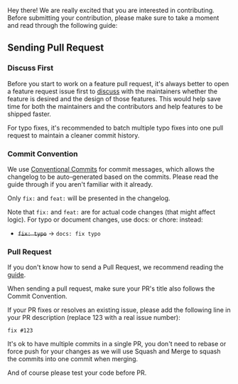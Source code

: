 Hey there! We are really excited that you are interested in contributing. Before submitting your contribution, please make sure to take a moment and read through the following guide:
## Sending Pull Request

### Discuss First

Before you start to work on a feature pull request, it's always better to open a feature request issue first to [discuss](https://github.com/antonreshetov/mysigmail/discussions) with the maintainers whether the feature is desired and the design of those features. This would help save time for both the maintainers and the contributors and help features to be shipped faster.

For typo fixes, it's recommended to batch multiple typo fixes into one pull request to maintain a cleaner commit history.

### Commit Convention

We use [Conventional Commits](https://www.conventionalcommits.org/) for commit messages, which allows the changelog to be auto-generated based on the commits. Please read the guide through if you aren't familiar with it already.

Only `fix:` and `feat:` will be presented in the changelog.

Note that `fix:` and `feat:` are for actual code changes (that might affect logic). For typo or document changes, use docs: or chore: instead:

- ~~`fix: typo`~~ -> `docs: fix typo`

### Pull Request

If you don't know how to send a Pull Request, we recommend reading the [guide](https://docs.github.com/en/pull-requests/collaborating-with-pull-requests/proposing-changes-to-your-work-with-pull-requests/creating-a-pull-request).

When sending a pull request, make sure your PR's title also follows the Commit Convention.

If your PR fixes or resolves an existing issue, please add the following line in your PR description (replace 123 with a real issue number):

```
fix #123
```

It's ok to have multiple commits in a single PR, you don't need to rebase or force push for your changes as we will use Squash and Merge to squash the commits into one commit when merging.

And of course please test your code before PR.
